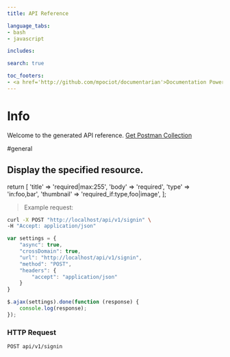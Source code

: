 ```yaml
---
title: API Reference

language_tabs:
- bash
- javascript

includes:

search: true

toc_footers:
- <a href='http://github.com/mpociot/documentarian'>Documentation Powered by Documentarian</a>
---
```

<!-- START_INFO -->
# Info

Welcome to the generated API reference.
[Get Postman Collection](http://localhost/docs/collection.json)
<!-- END_INFO -->

#general
<!-- START_e48c87fe4e56d4dbef953329facb44ff -->
## Display the specified resource.

return [
'title' => 'required|max:255',
'body' => 'required',
'type' => 'in:foo,bar',
'thumbnail' => 'required_if:type,foo|image',
];

> Example request:

```bash
curl -X POST "http://localhost/api/v1/signin" \
-H "Accept: application/json"
```

```javascript
var settings = {
    "async": true,
    "crossDomain": true,
    "url": "http://localhost/api/v1/signin",
    "method": "POST",
    "headers": {
        "accept": "application/json"
    }
}

$.ajax(settings).done(function (response) {
    console.log(response);
});
```


### HTTP Request
`POST api/v1/signin`


<!-- END_e48c87fe4e56d4dbef953329facb44ff -->

